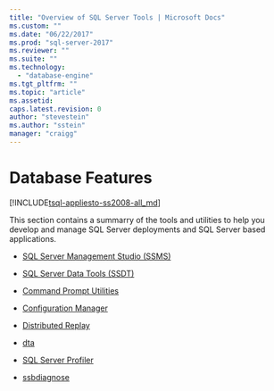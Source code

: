 ```yaml
---
title: "Overview of SQL Server Tools | Microsoft Docs"
ms.custom: ""
ms.date: "06/22/2017"
ms.prod: "sql-server-2017"
ms.reviewer: ""
ms.suite: ""
ms.technology: 
  - "database-engine"
ms.tgt_pltfrm: ""
ms.topic: "article"
ms.assetid: 
caps.latest.revision: 0
author: "stevestein"
ms.author: "sstein"
manager: "craigg"
---
```

# Database Features  
[!INCLUDE[tsql-appliesto-ss2008-all_md](../includes/tsql-appliesto-ss2008-all-md.md)]  

  This section contains a summarry of the tools and utilities to help you develop and manage SQL Server deployments and SQL Server based applications. 

- [SQL Server Management Studio (SSMS)](../ssms/download-sql-server-management-studio-ssms.md)

- [SQL Server Data Tools (SSDT)](../ssdt/overview-sql-tools.md)
- [Command Prompt Utilities](command-prompt-utility-reference-database-engine.md)  

- [Configuration Manager](../tools/configuration-manager/sql-server-configuration-manager-help.md)
- [Distributed Replay](../tools/distributed-replay/install-distributed-replay-overview.md)
- [dta](../tools/dta/dta-utility.md)
- [SQL Server Profiler](../tools/sql-server-profiler/sql-server-profiler.md)
- [ssbdiagnose](../tools/ssbdiagnose/ssbdiagnose-utility-service-broker.md)